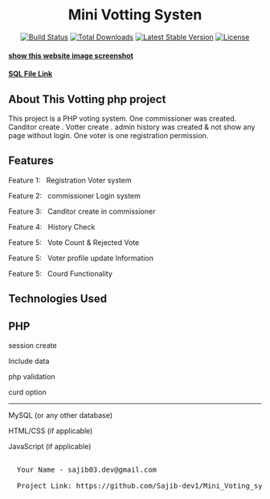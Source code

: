 <h1 align="center">Mini Votting Systen</h1>

<p align="center">
<a href="https://github.com/laravel/framework/actions"><img src="https://github.com/laravel/framework/workflows/tests/badge.svg" alt="Build Status"></a>
<a href="https://packagist.org/packages/laravel/framework"><img src="https://img.shields.io/packagist/dt/laravel/framework" alt="Total Downloads"></a>
<a href="https://packagist.org/packages/laravel/framework"><img src="https://img.shields.io/packagist/v/laravel/framework" alt="Latest Stable Version"></a>
<a href="https://packagist.org/packages/laravel/framework"><img src="https://img.shields.io/packagist/l/laravel/framework" alt="License"></a>
</p>




<h4><a href="https://drive.google.com/drive/folders/1xlJBmhz44QGVx5Y0kRbM6xnMAl7rnP7D?usp=sharing" target="_blank">show this website image screenshot</a></h4>
<h4><a href="https://drive.google.com/drive/folders/1A59C-Nv1LmUmYbz8iVDlnnNLHTDQvw9s?usp=sharing" target="_blank">SQL File Link</a></h4>

## About This Votting php project

This project is a PHP voting system. One commissioner was created. Canditor create . Votter create . admin history was created & not show any page without login. One voter is one registration permission. 


## Features

<p>Feature 1: &nbsp; Registration Voter system</p>
<p>Feature 2: &nbsp; commissioner Login system</p>
<p>Feature 3: &nbsp; Canditor create in commissioner</p>
<p>Feature 4: &nbsp; History Check</p>
<p>Feature 5: &nbsp; Vote Count & Rejected Vote</p>
<p>Feature 5: &nbsp; Voter profile update Information</p>
<p>Feature 5: &nbsp; Courd Functionality</p>


## Technologies Used
<h2>PHP</h2>
<p>session create</p>
<p>Include data</p>
<p>php validation</p>
<p>curd option</p>
<hr>
<p>MySQL (or any other database)</p>
<p>HTML/CSS (if applicable)</p>
<p>JavaScript (if applicable)</p>

<pre>

  Your Name - sajib03.dev@gmail.com

  Project Link: https://github.com/Sajib-dev1/Mini_Voting_system_php
  
</pre>

